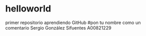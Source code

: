 # helloworld
primer repositorio aprendiendo GitHub
#pon tu nombre como un comentario
Sergio González Sifuentes A00821229
